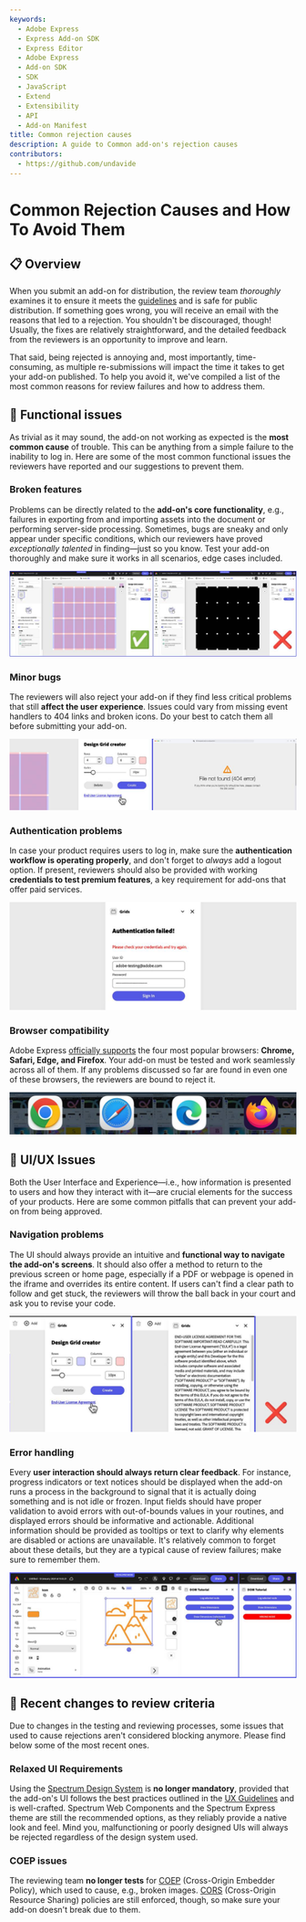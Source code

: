 ```yaml
---
keywords:
  - Adobe Express
  - Express Add-on SDK
  - Express Editor
  - Adobe Express
  - Add-on SDK
  - SDK
  - JavaScript
  - Extend
  - Extensibility
  - API
  - Add-on Manifest
title: Common rejection causes
description: A guide to Common add-on's rejection causes
contributors:
  - https://github.com/undavide
---
```


# Common Rejection Causes and How To Avoid Them

## 📋 Overview

When you submit an add-on for distribution, the review team *thoroughly* examines it to ensure it meets the [guidelines](./guidelines/index.md) and is safe for public distribution. If something goes wrong, you will receive an email with the reasons that led to a rejection. You shouldn't be discouraged, though! Usually, the fixes are relatively straightforward, and the detailed feedback from the reviewers is an opportunity to improve and learn.

That said, being rejected is annoying and, most importantly, time-consuming, as multiple re-submissions will impact the time it takes to get your add-on published. To help you avoid it, we've compiled a list of the most common reasons for review failures and how to address them.

## 🔧 Functional issues

As trivial as it may sound, the add-on not working as expected is the **most common cause** of trouble. This can be anything from a simple failure to the inability to log in. Here are some of the most common functional issues the reviewers have reported and our suggestions to prevent them.

### Broken features

Problems can be directly related to the **add-on's core functionality**, e.g., failures in exporting from and importing assets into the document or performing server-side processing. Sometimes, bugs are sneaky and only appear under specific conditions, which our reviewers have proved *exceptionally talented* in finding—just so you know. Test your add-on thoroughly and make sure it works in all scenarios, edge cases included.

![](./img/rejections-functional-issues.png)

### Minor bugs

The reviewers will also reject your add-on if they find less critical problems that still **affect the user experience**. Issues could vary from missing event handlers to 404 links and broken icons. Do your best to catch them all before submitting your add-on.

![](./img/rejections-404-error.png)

### Authentication problems

In case your product requires users to log in, make sure the **authentication workflow is operating properly**, and don't forget to *always* add a logout option. If present, reviewers should also be provided with working **credentials to test premium features**, a key requirement for add-ons that offer paid services.

![](./img/rejections-authentication-failed.png)

### Browser compatibility

Adobe Express [officially supports](https://helpx.adobe.com/express/system-requirements.html#system-requirements-web) the four most popular browsers: **Chrome, Safari, Edge, and Firefox**. Your add-on must be tested and work seamlessly across all of them. If any problems discussed so far are found in even one of these browsers, the reviewers are bound to reject it.

![](./img/rejections-browser-compatibility.png)

## 📐 UI/UX Issues

Both the User Interface and Experience—i.e., how information is presented to users and how they interact with it—are crucial elements for the success of your products. Here are some common pitfalls that can prevent your add-on from being approved.

### Navigation problems

The UI should always provide an intuitive and **functional way to navigate the add-on's screens**. It should also offer a method to return to the previous screen or home page, especially if a PDF or webpage is opened in the iframe and overrides its entire content. If users can't find a clear path to follow and get stuck, the reviewers will throw the ball back in your court and ask you to revise your code.

![](./img/rejections-navigation-problems.png)

### Error handling

Every **user interaction should always return clear feedback**. For instance, progress indicators or text notices should be displayed when the add-on runs a process in the background to signal that it is actually doing something and is not idle or frozen. Input fields should have proper validation to avoid errors with out-of-bounds values in your routines, and displayed errors should be informative and actionable. Additional information should be provided as tooltips or text to clarify why elements are disabled or actions are unavailable. It's relatively common to forget about these details, but they are a typical cause of review failures; make sure to remember them.

![](./img/rejections-error-feedback.png)

## 📝 Recent changes to review criteria

Due to changes in the testing and reviewing processes, some issues that used to cause rejections aren't considered blocking anymore. Please find below some of the most recent ones.

### Relaxed UI Requirements

Using the [Spectrum Design System](../design/implementation-guide.md#spectrum-design-system) is **no longer mandatory**, provided that the add-on's UI follows the best practices outlined in the [UX Guidelines](../design/ux-guidelines/introduction.md) and is well-crafted. Spectrum Web Components and the Spectrum Express theme are still the recommended options, as they reliably provide a native look and feel. Mind you, malfunctioning or poorly designed UIs will always be rejected regardless of the design system used.

### COEP issues

The reviewing team **no longer tests** for [COEP](https://developer.mozilla.org/en-US/docs/Web/HTTP/Headers/Cross-Origin-Embedder-Policy) (Cross-Origin Embedder Policy), which used to cause, e.g., broken images. [CORS](../develop/context.md#cors) (Cross-Origin Resource Sharing) policies are still enforced, though, so make sure your add-on doesn't break due to them.
